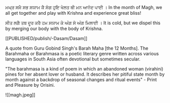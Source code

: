ਮਘ੍ਰ ਸਮੈ ਸਭ ਸਯਾਮ ਕੈ ਸੰਗ ਹੁਇ ਖੇਲਤ ਥੀ ਮਨ ਆਨੰਦ ਪਾਈ । 
In the month of Magh, we all get together and play with Krishna and experience great bliss! 

ਸੀਤ ਲਗੈ ਤਬ ਦੂਰ ਕਰੈ ਹਮ ਸਯਾਮ ਕੇ ਅੰਗ ਸੋ ਅੰਗ ਮਿਲਾਈ । 
It is cold, but we dispel this by merging our body with the body of Krishna.

[[PUBLISHED/publish/-Dasam/Dasam]]

A quote from Guru Gobind Singh's Barah Maha [the 12 Months]. The Barahmaha or Barahmasa is a poetic literary genre written across various languages in South Asia often devotional but sometimes secular.

"The barahmasa is a kind of poem in which an abandoned woman (virahini) pines for her absent lover or husband. It describes her pitiful state month by month against a backdrop of seasonal changes and ritual events" - Print and Pleasure by Orisini.

![[magh.jpeg]]